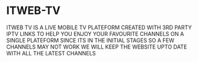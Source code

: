# ITWEB-TV
ITWEB TV IS A LIVE MOBILE TV PLATEFORM CREATED WITH 3RD PARTY IPTV LINKS TO HELP YOU ENJOY YOUR FAVOURITE CHANNELS ON A SINGLE PLATEFORM 
SINCE ITS IN THE INITIAL STAGES SO A FEW CHANNELS MAY NOT WORK WE WILL KEEP THE WEBSITE UPTO DATE WITH ALL THE LATEST CHANNELS
